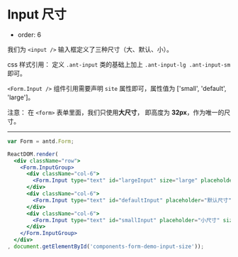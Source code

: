 # Input 尺寸

- order: 6

我们为 `<input />` 输入框定义了三种尺寸（大、默认、小）。

css 样式引用： 定义 `.ant-input` 类的基础上加上 `.ant-input-lg .ant-input-sm` 即可。 

`<Form.Input />` 组件引用需要声明 `site` 属性即可，属性值为 ['small', 'default', 'large']。

注意： 在 `<form>` 表单里面，我们只使用**大尺寸**， 即高度为 **32px**，作为唯一的尺寸。

---


````jsx
var Form = antd.Form;

ReactDOM.render(
  <div className="row">
    <Form.InputGroup>
      <div className="col-6">
        <Form.Input type="text" id="largeInput" size="large" placeholder="大尺寸" />
      </div>
      <div className="col-6">
        <Form.Input type="text" id="defaultInput" placeholder="默认尺寸" />
      </div>
      <div className="col-6">
        <Form.Input type="text" id="smallInput" placeholder="小尺寸" size="small" />
      </div>
    </Form.InputGroup>
  </div>
, document.getElementById('components-form-demo-input-size'));
````
